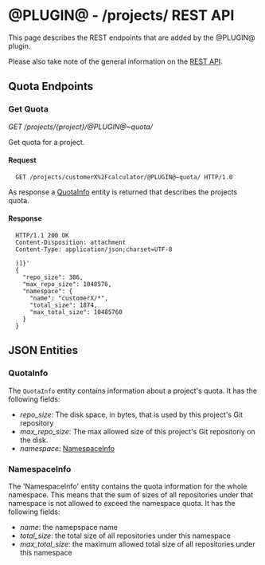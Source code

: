 @PLUGIN@ - /projects/ REST API
==============================

This page describes the REST endpoints that are added by the @PLUGIN@
plugin.

Please also take note of the general information on the
[REST API](../../../Documentation/rest-api.html).

<a id="project-endpoints"> Quota Endpoints
------------------------------------------

### <a id="get-quota"> Get Quota
_GET /projects/\{project\}/@PLUGIN@~quota/_

Get quota for a project.

#### Request

```
  GET /projects/customerX%2Fcalculator/@PLUGIN@~quota/ HTTP/1.0
```

As response a [QuotaInfo](#quota-info) entity is returned
that describes the projects quota.

#### Response

```
  HTTP/1.1 200 OK
  Content-Disposition: attachment
  Content-Type: application/json;charset=UTF-8

  )]}'
  {
    "repo_size": 386,
    "max_repo_size": 1048576,
    "namespace": {
      "name": "customerX/*",
      "total_size": 1874,
      "max_total_size": 10485760
    }
  }
```

<a id="json-entities">JSON Entities
-----------------------------------

### <a id="quota-info"></a>QuotaInfo

The `QuotaInfo` entity contains information about a project's quota.
It has the following fields:

* _repo\_size_: The disk space, in bytes, that is used by this project's Git repository
* _max\_repo\_size_: The max allowed size of this project's Git repositoriy on the disk.
* _namespace_: [NamespaceInfo](#namespace-info)


### <a id="namespace-info"></a>NamespaceInfo

The 'NamespaceInfo' entity contains the quota information for the whole namespace.
This means that the sum of sizes of all repositories under that namespace is not
allowed to exceed the namespace quota. It has the following fields:

* _name_: the namepspace name
* _total\_size_: the total size of all repositories under this namespace
* _max\_total\_size_: the maximum allowed total size of all repositories under this
  namespace
